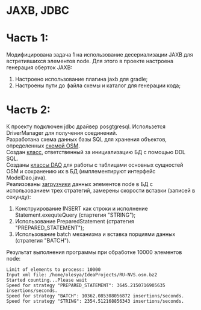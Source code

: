 # JAXB, JDBC

# Часть 1:
Модифицирована задача 1 на использование десериализации JAXB для
встретившихся элементов node. Для этого в проекте настроена генерация оберток JAXB:  
  1. Настроено использование плагина jaxb для gradle;  
  2. Настроены пути до файла схемы и каталог для генерации кода;  

# Часть 2:

К проекту подключен jdbc драйвер posgtgresql. Использется DriverManager
для получения соединений.  
Разработана схема данных базы SQL для хранения объектов, определенных [схемой OSM](lab2part2/src/main/schema/OSMSchema.xsd).  
Создан [класс](lab2part2/src/main/java/ru/nsu/fit/sokolova/dis/utils/DataBaseManager.java), ответственный за инициализацию БД с помощью DDL SQL.  
Созданы [классы DAO](lab2part2/src/main/java/ru/nsu/fit/sokolova/dis/dao) для работы с таблицами основных сущностей OSM и
сохранению их в БД (имплементируют интерфейс ModelDao.java).  
Реализованы [загрузчики](lab2part2/src/main/java/ru/nsu/fit/sokolova/dis/inserters/impl) данных элементов node в БД с использованием трех стратегий, замерены скорости вставки (записей в секунду):    
  1. Конструирование INSERT как строки и исполнение Statement.exequteQuery (стартегия "STRING");
  2. Использование PreparedStatement (стратегия "PREPARED_STATEMENT");
  3. Использование batch механизма и вставка порциями данных (стратегия "BATCH").
  
Результат выполнения программы при обработке 10000 элементов node:

    Limit of elements to process: 10000  
    Input xml file: /home/olesya/IdeaProjects/RU-NVS.osm.bz2  
    Started counting...Please wait  
    Speed for strategy "PREPARED_STATEMENT": 3645.2150716905635 insertions/seconds.  
    Speed for strategy "BATCH": 10362.085308056872 insertions/seconds.  
    Speed for strategy "STRING": 2354.512168856343 insertions/seconds.

 
